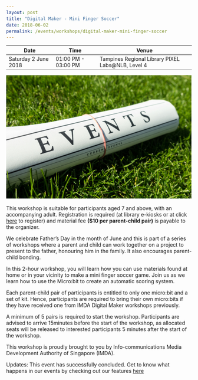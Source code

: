 ```yaml
---
layout: post
title: "Digital Maker - Mini Finger Soccer"
date: 2018-06-02
permalink: /events/workshops/digital-maker-mini-finger-soccer
---
```


| Date | Time | Venue |
|--------|---|---|
| Saturday 2 June 2018 | 01:00 PM - 03:00 PM | Tampines Regional Library PIXEL Labs@NLB, Level 4 |

![hi](/images/events/generic-event-image.jpg)

This workshop is suitable for participants aged 7 and above, with an accompanying adult.
Registration is required (at library e-kiosks or at click <a href="https://www.nlb.gov.sg/golibrary2/e/digital-maker-mini-finger-soccer-pixel-labsnlb-19667583" target="_blank">here</a> to register) and material fee **($10 per parent-child pair)** is payable to the organizer.

We celebrate Father’s Day in the month of June and this is part of a series of workshops where a parent and child can work together on a project to present to the father, honouring him in the family. It also encourages parent-child bonding.

In this 2-hour workshop, you will learn how you can use materials found at home or in your vicinity to make a mini finger soccer game. Join us as we learn how to use the Micro:bit to create an automatic scoring system.

Each parent-child pair of participants is entitled to only one micro:bit and a set of kit. Hence, participants are required to bring their own micro:bits if they have received one from IMDA Digital Maker workshops previously.

A minimum of 5 pairs is required to start the workshop. Participants are advised to arrive 15minutes before the start of the workshop, as allocated seats will be released to interested participants 5 minutes after the start of the workshop.

This workshop is proudly brought to you by Info-communications Media Development Authority of Singapore (IMDA).

Updates: This event has successfully concluded. Get to know what happens in our events by checking out our features <a href="" target="_blank">here</a>
